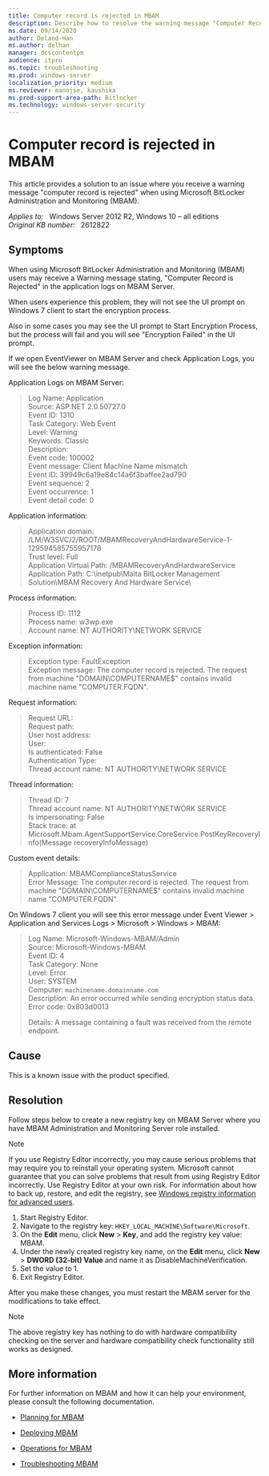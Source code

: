 ```yaml
---
title: Computer record is rejected in MBAM
description: Describe how to resolve the warning message "Computer Record is Rejected" in MBAM.
ms.date: 09/14/2020
author: Deland-Han
ms.author: delhan 
manager: dcscontentpm
audience: itpro
ms.topic: troubleshooting
ms.prod: windows-server
localization_priority: medium
ms.reviewer: manojse, kaushika
ms.prod-support-area-path: Bitlocker
ms.technology: windows-server-security
---
```

# Computer record is rejected in MBAM

This article provides a solution to an issue where you receive a warning message "computer record is rejected" when using Microsoft BitLocker Administration and Monitoring (MBAM).

_Applies to:_ &nbsp; Windows Server 2012 R2, Windows 10 – all editions  
_Original KB number:_ &nbsp; 2612822

## Symptoms

When using Microsoft BitLocker Administration and Monitoring (MBAM) users may receive a Warning message stating, "Computer Record is Rejected" in the application logs on MBAM Server.

When users experience this problem, they will not see the UI prompt on Windows 7 client to start the encryption process.

Also in some cases you may see the UI prompt to Start Encryption Process, but the process will fail and you will see "Encryption Failed" in the UI prompt.

If we open EventViewer on MBAM Server and check Application Logs, you will see the below warning message.

Application Logs on MBAM Server:

> Log Name: Application  
Source: ASP.NET 2.0.50727.0  
Event ID: 1310  
Task Category: Web Event  
Level: Warning  
Keywords: Classic  
Description:  
Event code: 100002  
Event message: Client Machine Name mismatch  
Event ID: 39949c6a19e84c14a6f3baffee2ad790  
Event sequence: 2  
Event occurrence: 1  
Event detail code: 0  

Application information:

> Application domain: /LM/W3SVC/2/ROOT/MBAMRecoveryAndHardwareService-1-129594585755957178  
 Trust level: Full  
 Application Virtual Path: /MBAMRecoveryAndHardwareService  
 Application Path: C:\\inetpub\\Malta BitLocker Management Solution\\MBAM Recovery And Hardware Service\\

Process information:

> Process ID: 1112  
Process name: w3wp.exe  
Account name: NT AUTHORITY\\NETWORK SERVICE  

Exception information:

> Exception type: FaultException  
Exception message: The computer record is rejected. The request from machine "DOMAIN\\COMPUTERNAME$" contains invalid machine name "COMPUTER.FQDN".

Request information:

> Request URL:  
Request path:  
User host address:  
User:  
Is authenticated: False  
Authentication Type:  
Thread account name: NT AUTHORITY\\NETWORK SERVICE  

Thread information:

> Thread ID: 7  
Thread account name: NT AUTHORITY\\NETWORK SERVICE  
Is impersonating: False  
Stack trace: at Microsoft.Mbam.AgentSupportService.CoreService.PostKeyRecoveryInfo(Message recoveryInfoMessage)

Custom event details:

> Application: MBAMComplianceStatusService  
Error Message: The computer record is rejected. The request from machine "DOMAIN\\COMPUTERNAME$" contains invalid machine name "COMPUTER.FQDN".

On Windows 7 client you will see this error message under Event Viewer > Application and Services Logs > Microsoft > Windows > MBAM:

> Log Name: Microsoft-Windows-MBAM/Admin  
Source: Microsoft-Windows-MBAM  
Event ID: 4  
Task Category: None  
Level: Error  
User: SYSTEM  
Computer: `machinename.domainname.com`  
Description: An error occurred while sending encryption status data.  
Error code: 0x803d0013
>
> Details: A message containing a fault was received from the remote endpoint.

## Cause

This is a known issue with the product specified.

## Resolution

Follow steps below to create a new registry key on MBAM Server where you have MBAM Administration and Monitoring Server role installed.  

> [!NOTE]
> If you use Registry Editor incorrectly, you may cause serious problems that may require you to reinstall your operating system. Microsoft cannot guarantee that you can solve problems that result from using Registry Editor incorrectly. Use Registry Editor at your own risk. For information about how to back up, restore, and edit the registry, see [Windows registry information for advanced users](/troubleshoot/windows-server/performance/windows-registry-advanced-users).

1. Start Registry Editor.
2. Navigate to the registry key: `HKEY_LOCAL_MACHINE\Software\Microsoft`.
3. On the **Edit** menu, click **New** > **Key**, and add the registry key value: MBAM.
4. Under the newly created registry key name, on the **Edit** menu, click **New** > **DWORD (32-bit) Value** and name it as DisableMachineVerification.
5. Set the value to 1.  
6. Exit Registry Editor.

After you make these changes, you must restart the MBAM server for the modifications to take effect.

> [!NOTE]
> The above registry key has nothing to do with hardware compatibility checking on the server and hardware compatibility check functionality still works as designed.

## More information

For further information on MBAM and how it can help your environment, please consult the following documentation.

- [Planning for MBAM](/previous-versions/hh285653(v=technet.10))

- [Deploying MBAM](/previous-versions/hh285644(v=technet.10))

- [Operations for MBAM](/previous-versions/hh285664(v=technet.10))

- [Troubleshooting MBAM](/previous-versions/hh352745(v=technet.10))
